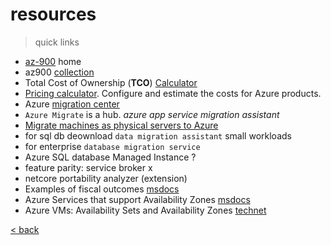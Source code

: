 # resources

> quick links

- [az-900](https://docs.microsoft.com/en-us/learn/certifications/exams/az-900) home
- az900 [collection](https://docs.microsoft.com/en-us/users/andreiciprianpopescu-8552/collections/47p6a6zqd8j7w2)
- Total Cost of Ownership (**TCO**) [Calculator](https://azure.microsoft.com/en-us/pricing/tco/calculator/)
- [Pricing calculator](https://azure.microsoft.com/en-us/pricing/calculator/). Configure and estimate the costs for Azure products.
- Azure [migration center](https://azure.microsoft.com/en-us/migration/)
- `Azure Migrate` is a hub. _azure app service migration assistant_
- [Migrate machines as physical servers to Azure](https://docs.microsoft.com/en-us/azure/migrate/tutorial-migrate-physical-virtual-machines)
- for sql db deownload `data migration assistant` small workloads
- for enterprise `database migration service`
- Azure SQL database Managed Instance ?
- feature parity: service broker x
- netcore portability analyzer (extension)
- Examples of fiscal outcomes [msdocs](https://docs.microsoft.com/en-us/azure/cloud-adoption-framework/strategy/business-outcomes/fiscal-outcomes)
- Azure Services that support Availability Zones [msdocs](https://docs.microsoft.com/en-us/azure/availability-zones/az-region)
- Azure VMs: Availability Sets and Availability Zones [technet](https://social.technet.microsoft.com/wiki/contents/articles/51828.azure-vms-availability-sets-and-availability-zones.aspx)

[< back](./az.md)